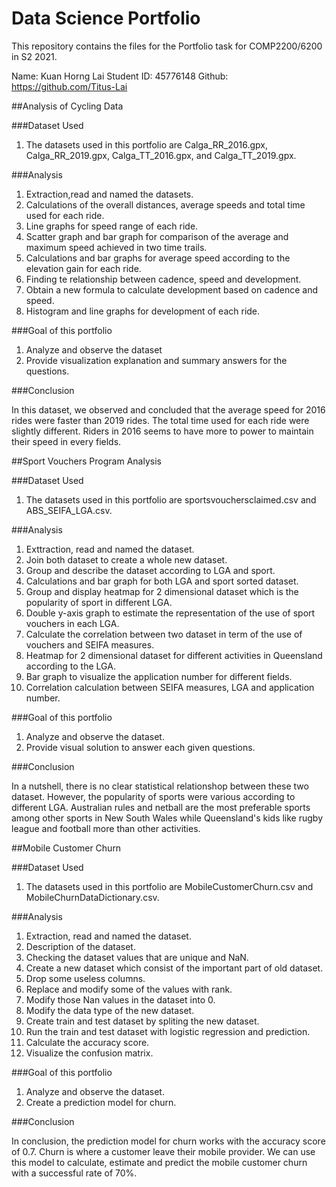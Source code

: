 # Data Science Portfolio

This repository contains the files for the Portfolio task for COMP2200/6200 in S2 2021. 

Name: Kuan Horng Lai
Student ID: 45776148
Github: https://github.com/Titus-Lai

##Analysis of Cycling Data

###Dataset Used
1. The datasets used in this portfolio are Calga_RR_2016.gpx, Calga_RR_2019.gpx, Calga_TT_2016.gpx, and Calga_TT_2019.gpx.

###Analysis
1. Extraction,read and named the datasets.
2. Calculations of the overall distances, average speeds and total time used for each ride.
3. Line graphs for speed range of each ride.
4. Scatter graph and bar graph for comparison of the average and maximum speed achieved in two time trails.
5. Calculations and bar graphs for average speed according to the elevation gain for each ride.
6. Finding te relationship between cadence, speed and development.
7. Obtain a new formula to calculate development based on cadence and speed.
8. Histogram and line graphs for development of each ride.

###Goal of this portfolio
1. Analyze and observe the dataset
2. Provide visualization explanation and summary answers for the questions.

###Conclusion

In this dataset, we observed and concluded that the average speed for 2016 rides were faster than 2019 rides. The total time used for each ride were slightly different. Riders in 2016 seems to have more to power to maintain their speed in every fields.


##Sport Vouchers Program Analysis

###Dataset Used
1. The datasets used in this portfolio are sportsvouchersclaimed.csv and ABS_SEIFA_LGA.csv.

###Analysis
1. Exttraction, read and named the dataset.
2. Join both dataset to create a whole new dataset.
3. Group and describe the dataset according to LGA and sport.
4. Calculations and bar graph for both LGA and sport sorted dataset.
5. Group and display heatmap for 2 dimensional dataset which is the popularity of sport in different LGA.
6. Double y-axis graph to estimate the representation of the use of sport vouchers in each LGA.
7. Calculate the correlation between two dataset in term of the use of vouchers and SEIFA measures.
8. Heatmap for 2 dimensional dataset for different activities in Queensland according to the LGA.
9. Bar graph to visualize the application number for different fields.
10. Correlation calculation between SEIFA measures, LGA and application number.

###Goal of this portfolio
1. Analyze and observe the dataset.
2. Provide visual solution to answer each given questions.

###Conclusion

In a nutshell, there is no clear statistical relationshop between these two dataset. However, the popularity of sports were various according to different LGA. Australian rules and netball are the most preferable sports among other sports in New South Wales while Queensland's kids like rugby league and football more than other activities.


##Mobile Customer Churn

###Dataset Used
1. The datasets used in this portfolio are MobileCustomerChurn.csv and MobileChurnDataDictionary.csv.

###Analysis
1. Extraction, read and named the dataset.
2. Description of the dataset.
3. Checking the dataset values that are unique and NaN.
4. Create a new dataset which consist of the important part of old dataset.
5. Drop some useless columns.
6. Replace and modify some of the values with rank.
7. Modify those Nan values in the dataset into 0. 
8. Modify the data type of the new dataset.
9. Create train and test dataset by spliting the new dataset.
10. Run the train and test dataset with logistic regression and prediction.
11. Calculate the accuracy score.
12. Visualize the confusion matrix.

###Goal of this portfolio
1. Analyze and observe the dataset.
2. Create a prediction model for churn.

###Conclusion

In conclusion, the prediction model for churn works with the accuracy score of 0.7. Churn is where a customer leave their mobile provider. We can use this model to calculate, estimate and predict the mobile customer churn with a successful rate of 70%.